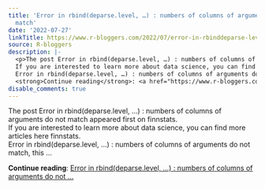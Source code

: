 ```yaml
---
title: 'Error in rbind(deparse.level, …) : numbers of columns of arguments do not
  match'
date: '2022-07-27'
linkTitle: https://www.r-bloggers.com/2022/07/error-in-rbinddeparse-level-numbers-of-columns-of-arguments-do-not-match/
source: R-bloggers
description: |-
  <p>The post Error in rbind(deparse.level, …) : numbers of columns of arguments do not match appeared first on finnstats.<br />
  If you are interested to learn more about data science, you can find more articles here finnstats.<br />
  Error in rbind(deparse.level, …) : numbers of columns of arguments do not match, this ...</p>
  <strong>Continue reading</strong>: <a href="https://www.r-bloggers.com/2022/07/error-in-rbinddeparse-level-numbers-of-columns-of-arguments-do-not-match/">Error in rbind(deparse.level, …) : numbers of columns of arguments do not ...
disable_comments: true
---
```

<p>The post Error in rbind(deparse.level, …) : numbers of columns of arguments do not match appeared first on finnstats.<br />
If you are interested to learn more about data science, you can find more articles here finnstats.<br />
Error in rbind(deparse.level, …) : numbers of columns of arguments do not match, this ...</p>
<strong>Continue reading</strong>: <a href="https://www.r-bloggers.com/2022/07/error-in-rbinddeparse-level-numbers-of-columns-of-arguments-do-not-match/">Error in rbind(deparse.level, …) : numbers of columns of arguments do not ...